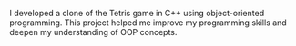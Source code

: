 I developed a clone of the Tetris game in C++ using object-oriented
programming. This project helped me improve my programming skills and
deepen my understanding of OOP concepts.
